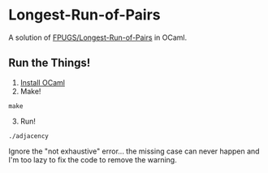 # Longest-Run-of-Pairs

A solution of [FPUGS/Longest-Run-of-Pairs](https://github.com/FPUGS/Longest-Run-of-Pairs) in OCaml.

## Run the Things!

1. [Install OCaml](http://ocaml.org/)
2. Make!
  
  ```
  make
  ```
3. Run!
  
  ```
  ./adjacency
  ```

Ignore the "not exhaustive" error... the missing case can never happen and I'm too lazy to fix the code to remove the warning.

